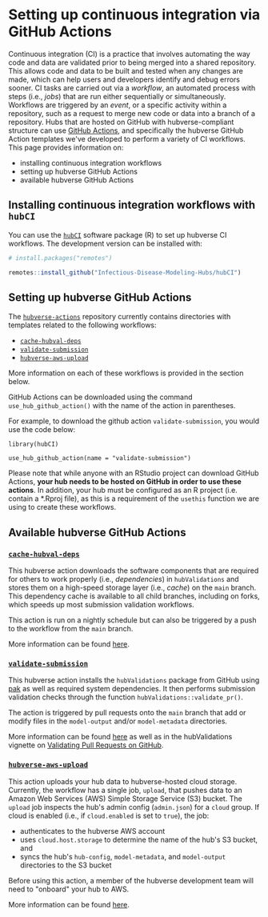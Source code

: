 # Setting up continuous integration via GitHub Actions

Continuous integration (CI) is a practice that involves automating the way code and data are validated prior to being merged into a shared repository. This allows code and data to be built and tested when any changes are made, which can help users and developers identify and debug errors sooner. CI tasks are carried out via a *workflow*, an automated process with steps (i.e., *jobs*) that are run either sequentially or simultaneously. Workflows are triggered by an *event*, or a specific activity within a repository, such as a request to merge new code or data into a branch of a repository. Hubs that are hosted on GitHub with hubverse-compliant structure can use [GitHub Actions](https://github.com/features/actions), and specifically the hubverse GitHub Action templates we've developed to perform a variety of CI workflows. 
This page provides information on:
* installing continuous integration workflows
* setting up hubverse GitHub Actions
* available hubverse GitHub Actions


## Installing continuous integration workflows with `hubCI`
You can use the [`hubCI`](https://github.com/Infectious-Disease-Modeling-Hubs/hubCI) software package (R) to set up hubverse CI workflows. The development version can be installed with:

``` r
# install.packages("remotes")

remotes::install_github("Infectious-Disease-Modeling-Hubs/hubCI")
```
## Setting up hubverse GitHub Actions

The [`hubverse-actions`](https://github.com/Infectious-Disease-Modeling-Hubs/hubverse-actions) repository currently contains directories with templates related to the following workflows:

* [`cache-hubval-deps`](https://github.com/Infectious-Disease-Modeling-Hubs/hubverse-actions/tree/main/cache-hubval-deps)
* [`validate-submission`](https://github.com/Infectious-Disease-Modeling-Hubs/hubverse-actions/tree/main/validate-submission)
* [`hubverse-aws-upload`](https://github.com/Infectious-Disease-Modeling-Hubs/hubverse-actions/tree/main/hubverse-aws-upload)

More information on each of these workflows is provided in the section below. 

GitHub Actions can be downloaded using the command `use_hub_github_action()` with the name of the action in parentheses.

For example, to download the github action `validate-submission`, you would use the code below:

```{r example, eval = FALSE}
library(hubCI)

use_hub_github_action(name = "validate-submission")
```

Please note that while anyone with an RStudio project can download GitHub Actions, **your hub needs to be hosted on GitHub in order to use these actions**. In addition, your hub must be configured as an R project (i.e. contain a *.Rproj file), as this is a requirement of the `usethis` function we are using to create these workflows.  

## Available hubverse GitHub Actions

### [`cache-hubval-deps`](https://github.com/Infectious-Disease-Modeling-Hubs/hubverse-actions/tree/main/cache-hubval-deps)
This hubverse action downloads the software components that are required for others to work properly (i.e., *dependencies*) in `hubValidations` and stores them on a high-speed storage layer (i.e., *cache*) on the `main` branch. This dependency cache is available to all child branches, including on forks, which speeds up most submission validation workflows.

This action is run on a nightly schedule but can also be triggered by a push to the workflow from the `main` branch. 

More information can be found [here](https://github.com/Infectious-Disease-Modeling-Hubs/hubverse-actions/tree/main/cache-hubval-deps).


### [`validate-submission`](https://github.com/Infectious-Disease-Modeling-Hubs/hubverse-actions/tree/main/validate-submission)
This hubverse action installs the `hubValidations` package from GitHub using [pak](https://pak.r-lib.org/) as well as required system dependencies.
It then performs submission validation checks through the function `hubValidations::validate_pr()`.

The action is triggered by pull requests onto the `main` branch that add or modify files in the `model-output` and/or `model-metadata` directories. 

More information can be found [here](https://github.com/Infectious-Disease-Modeling-Hubs/hubverse-actions/tree/main/validate-submission) as well as in the hubValidations vignette on [Validating Pull Requests on GitHub](https://infectious-disease-modeling-hubs.github.io/hubValidations/articles/validate-pr.html).

### [`hubverse-aws-upload`](https://github.com/Infectious-Disease-Modeling-Hubs/hubverse-actions/tree/main/hubverse-aws-upload)
This action uploads your hub data to hubverse-hosted cloud storage. Currently, the workflow has a single job, `upload`, that pushes data to an Amazon Web Services (AWS) Simple Storage Service (S3) bucket.
The `upload` job inspects the hub's admin config (`admin.json`) for a `cloud` group. If cloud is enabled (i.e., if `cloud.enabled` is set to `true`), the job:
* authenticates to the hubverse AWS account
* uses `cloud.host.storage` to determine the name of the hub's S3 bucket, and
* syncs the hub's `hub-config`, `model-metadata`, and `model-output` directories to the S3 bucket
 
Before using this action, a member of the hubverse development team will need to "onboard" your hub to AWS. 

More information can be found [here](https://github.com/Infectious-Disease-Modeling-Hubs/hubverse-actions/tree/main/hubverse-aws-upload).



